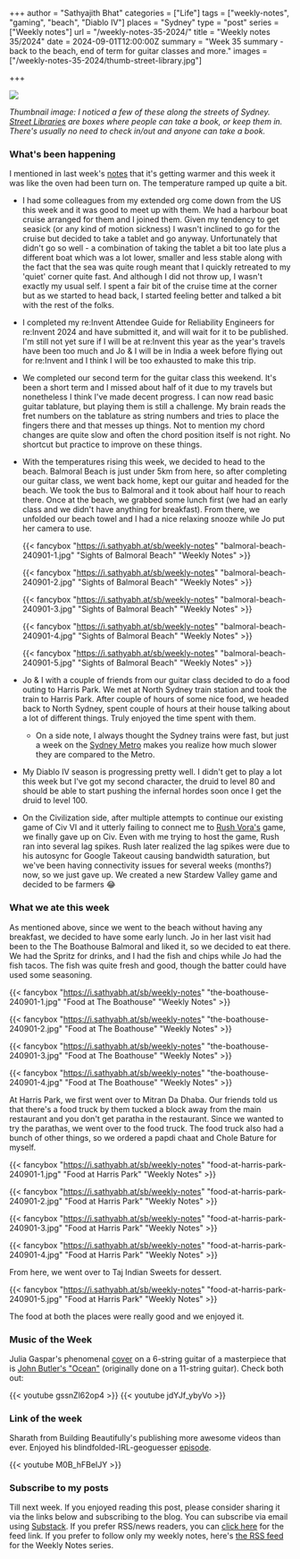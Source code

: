 +++
author = "Sathyajith Bhat"
categories = ["Life"]
tags = ["weekly-notes", "gaming", "beach", "Diablo IV"]
places = "Sydney"
type = "post"
series = ["Weekly notes"]
url = "/weekly-notes-35-2024/"
title = "Weekly notes 35/2024"
date = 2024-09-01T12:00:00Z
summary = "Week 35 summary - back to the beach, end of term for guitar classes and more."
images = ["/weekly-notes-35-2024/thumb-street-library.jpg"]

+++

![](thumb-street-library.jpg)

_Thumbnail image: I noticed a few of these along the streets of Sydney. [Street Libraries](https://streetlibrary.org.au/) are boxes where people can take a book, or keep them in. There's usually no need to check in/out and anyone can take a book._ 

### What's been happening

I mentioned in last week's [notes](/weekly-notes-34-2024/) that it's getting warmer and this week it was like the oven had been turn on. The temperature ramped up quite a bit.

* I had some colleagues from my extended org come down from the US this week and it was good to meet up with them. We had a harbour boat cruise arranged for them and I joined them. Given my tendency to get seasick (or any kind of motion sickness) I wasn't inclined to go for the cruise but decided to take a tablet and go anyway. Unfortunately that didn't go so well - a combination of taking the tablet a bit too late plus a different boat which was a lot lower, smaller and less stable along with the fact that the sea was quite rough meant that I quickly retreated to my 'quiet' corner quite fast. And although I did not throw up, I wasn't exactly my usual self. I spent a fair bit of the cruise time at the corner but as we started to head back, I started feeling better and talked a bit with the rest of the folks.
* I completed my re:Invent Attendee Guide for Reliability Engineers for re:Invent 2024 and have submitted it, and will wait for it to be published. I'm still not yet sure if I will be at re:Invent this year as the year's travels have been too much and Jo & I will be in India a week before flying out for re:Invent and I think I will be too exhausted to make this trip.
* We completed our second term for the guitar class this weekend. It's been a short term and I missed about half of it due to my travels but nonetheless I think I've made decent progress. I can now read basic guitar tablature, but playing them is still a challenge. My brain reads the fret numbers on the tablature as string numbers and tries to place the fingers there and that messes up things. Not to mention my chord changes are quite slow and often the chord position itself is not right. No shortcut but practice to improve on these things.
* With the temperatures rising this week, we decided to head to the beach. Balmoral Beach is just under 5km from here, so after completing our guitar class, we went back home, kept our guitar and headed for the beach. We took the bus to Balmoral and it took about half hour to reach there. Once at the beach, we grabbed some lunch first (we had an early class and we didn't have anything for breakfast). From there, we unfolded our beach towel and I had a nice relaxing snooze while Jo put her camera to use.

  {{< fancybox "https://i.sathyabh.at/sb/weekly-notes" "balmoral-beach-240901-1.jpg" "Sights of Balmoral Beach" "Weekly Notes" >}}

  {{< fancybox "https://i.sathyabh.at/sb/weekly-notes" "balmoral-beach-240901-2.jpg" "Sights of Balmoral Beach" "Weekly Notes" >}}

  {{< fancybox "https://i.sathyabh.at/sb/weekly-notes" "balmoral-beach-240901-3.jpg" "Sights of Balmoral Beach" "Weekly Notes" >}}

  {{< fancybox "https://i.sathyabh.at/sb/weekly-notes" "balmoral-beach-240901-4.jpg" "Sights of Balmoral Beach" "Weekly Notes" >}}

  {{< fancybox "https://i.sathyabh.at/sb/weekly-notes" "balmoral-beach-240901-5.jpg" "Sights of Balmoral Beach" "Weekly Notes" >}}

* Jo & I with a couple of friends from our guitar class decided to do a food outing to Harris Park. We met at North Sydney train station and took the train to Harris Park. After couple of hours of some nice food, we headed back to North Sydney, spent couple of hours at their house talking about a lot of different things. Truly enjoyed the time spent with them.
  * On a side note, I always thought the Sydney trains were fast, but just a week on the [Sydney Metro](https://sathyabh.at/weekly-notes-34-2024/) makes you realize how much slower they are compared to the Metro. 
* My Diablo IV season is progressing pretty well. I didn't get to play a lot this week but I've got my second character, the druid to level 80 and should be able to start pushing the infernal hordes soon once I get the druid to level 100.
* On the Civilization side, after multiple attempts to continue our existing game of Civ VI and it utterly failing to connect me to [Rush Vora's](https://mastodon.social/@rushvora@hachyderm.io) game, we finally gave up on Civ. Even with me trying to host the game, Rush ran into several lag spikes. Rush later realized the lag spikes were due to his autosync for Google Takeout causing bandwidth saturation, but we've been having connectivity issues for several weeks (months?) now, so we just gave up. We created a new Stardew Valley game and decided to be farmers 😂

### What we ate this week

As mentioned above, since we went to the beach without having any breakfast, we decided to have some early lunch. Jo in her last visit had been to the The Boathouse Balmoral and liked it, so we decided to eat there. We had the Spritz for drinks, and I had the fish and chips while Jo had the fish tacos. The fish was quite fresh and good, though the batter could have used some seasoning. 

{{< fancybox "https://i.sathyabh.at/sb/weekly-notes" "the-boathouse-240901-1.jpg" "Food at The Boathouse" "Weekly Notes" >}}

{{< fancybox "https://i.sathyabh.at/sb/weekly-notes" "the-boathouse-240901-2.jpg" "Food at The Boathouse" "Weekly Notes" >}}

{{< fancybox "https://i.sathyabh.at/sb/weekly-notes" "the-boathouse-240901-3.jpg" "Food at The Boathouse" "Weekly Notes" >}}

{{< fancybox "https://i.sathyabh.at/sb/weekly-notes" "the-boathouse-240901-4.jpg" "Food at The Boathouse" "Weekly Notes" >}}

At Harris Park, we first went over to Mitran Da Dhaba. Our friends told us that there's a food truck by them tucked a block away from the main restaurant and you don't get paratha in the restaurant. Since we wanted to try the parathas, we went over to the food truck. The food truck also had a bunch of other things, so we ordered a papdi chaat and Chole Bature for myself. 

{{< fancybox "https://i.sathyabh.at/sb/weekly-notes" "food-at-harris-park-240901-1.jpg" "Food at Harris Park" "Weekly Notes" >}}

{{< fancybox "https://i.sathyabh.at/sb/weekly-notes" "food-at-harris-park-240901-2.jpg" "Food at Harris Park" "Weekly Notes" >}}

{{< fancybox "https://i.sathyabh.at/sb/weekly-notes" "food-at-harris-park-240901-3.jpg" "Food at Harris Park" "Weekly Notes" >}}

{{< fancybox "https://i.sathyabh.at/sb/weekly-notes" "food-at-harris-park-240901-4.jpg" "Food at Harris Park" "Weekly Notes" >}}

From here, we went over to Taj Indian Sweets for dessert.

{{< fancybox "https://i.sathyabh.at/sb/weekly-notes" "food-at-harris-park-240901-5.jpg" "Food at Harris Park" "Weekly Notes" >}}

The food at both the places were really good and we enjoyed it.

### Music of the Week

Julia Gaspar's phenomenal [cover](https://www.youtube.com/watch?v=gssnZl62op4) on a 6-string guitar of a masterpiece that is [John Butler's "Ocean"](https://www.youtube.com/watch?v=jdYJf_ybyVo) (originally done on a 11-string guitar). Check both out:

  {{< youtube gssnZl62op4 >}}
  {{< youtube jdYJf_ybyVo >}}
### Link of the week

Sharath from Building Beautifully's publishing more awesome videos than ever. Enjoyed his blindfolded-IRL-geoguesser [episode](https://www.youtube.com/watch?v=M0B_hFBeIJY).

{{< youtube M0B_hFBeIJY >}}

### Subscribe to my posts

Till next week. If you enjoyed reading this post, please consider sharing it via the links below and subscribing to the blog. You can subscribe via email using [Substack](https://sathyabhat.substack.com/). If you prefer RSS/news readers, you can [click here](https://sathyabh.at/index.xml) for the feed link. If you prefer to follow only my weekly notes, here's [the RSS feed](https://sathyabh.at/series/weekly-notes/index.xml) for the Weekly Notes series. 
